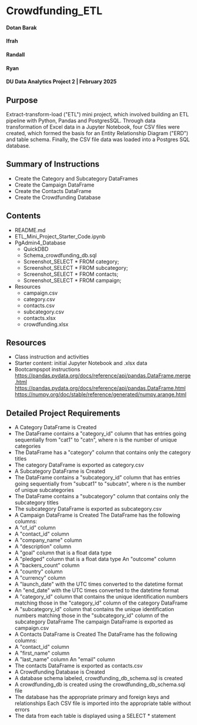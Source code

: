 # Crowdfunding_ETL

#### Dotan Barak

#### Ifrah

#### Randall

#### Ryan

#### DU Data Analytics Project 2 | February 2025

## Purpose

Extract-transform-load ("ETL") mini project, which involved building an ETL pipeline with Python, Pandas and PostgresSQL. Through data transformation of Excel data in a Jupyter Notebook, four CSV files were created, which formed the basis for an Entity Relationship Diagram ("ERD") and table schema. Finally, the CSV file data was loaded into a Postgres SQL database.

## Summary of Instructions

- Create the Category and Subcategory DataFrames
- Create the Campaign DataFrame
- Create the Contacts DataFrame
- Create the Crowdfunding Database

## Contents

- README.md
- ETL_Mini_Project_Starter_Code.ipynb
- PgAdmin4_Database
  - QuickDBD
  - Schema_crowdfunding_db.sql
  - Screenshot_SELECT \* FROM category;
  - Screenshot_SELECT \* FROM subcategory;
  - Screenshot_SELECT \* FROM contacts;
  - Screenshot_SELECT \* FROM campaign;
- Resources
  - campaign.csv
  - category.csv
  - contacts.csv
  - subcategory.csv
  - contacts.xlsx
  - crowdfunding.xlsx

## Resources

- Class instruction and activities
- Starter content: initial Jupyter Notebook and .xlsx data
- Bootcampspot instructions
  https://pandas.pydata.org/docs/reference/api/pandas.DataFrame.merge.html
  https://pandas.pydata.org/docs/reference/api/pandas.DataFrame.html
  https://numpy.org/doc/stable/reference/generated/numpy.arange.html

## Detailed Project Requirements

- A Category DataFrame is Created
- The DataFrame contains a "category_id" column that has entries going sequentially from "cat1" to "catn", where n is the number of unique categories
- The DataFrame has a "category" column that contains only the category titles
- The category DataFrame is exported as category.csv
- A Subcategory DataFrame is Created
- The DataFrame contains a "subcategory_id" column that has entries going sequentially from "subcat1" to "subcatn", where n is the number of unique subcategories
- The DataFrame contains a "subcategory" column that contains only the subcategory titles
- The subcategory DataFrame is exported as subcategory.csv
- A Campaign DataFrame is Created
  The DataFrame has the following columns:
- A "cf_id" column
- A "contact_id" column
- A "company_name" column
- A "description" column
- A "goal" column that is a float data type
- A "pledged" column that is a float data type
  An "outcome" column
- A "backers_count" column
- A "country" column
- A "currency" column
- A "launch_date" with the UTC times converted to the datetime format
- An "end_date" with the UTC times converted to the datetime format
- A "category_id" column that contains the unique identification numbers matching those in the "category_id" column of the category DataFrame
- A "subcategory_id" column that contains the unique identification numbers matching those in the "subcategory_id" column of the subcategory DataFrame
  The campaign DataFrame is exported as campaign.csv
- A Contacts DataFrame is Created
  The DataFrame has the following columns:
- A "contact_id" column
- A "first_name" column
- A "last_name" column
  An "email" column
- The contacts DataFrame is exported as contacts.csv
- A Crowdfunding Database is Created
- A database schema labeled, crowdfunding_db_schema.sql is created
- A crowdfunding_db is created using the crowdfunding_db_schema.sql file
- The database has the appropriate primary and foreign keys and relationships
  Each CSV file is imported into the appropriate table without errors
- The data from each table is displayed using a SELECT \* statement
